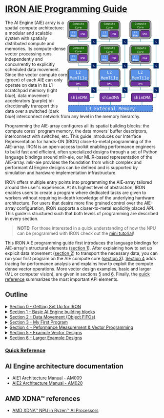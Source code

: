 <!---//===- README.md --------------------------*- Markdown -*-===//
//
// This file is licensed under the Apache License v2.0 with LLVM Exceptions.
// See https://llvm.org/LICENSE.txt for license information.
// SPDX-License-Identifier: Apache-2.0 WITH LLVM-exception
//
// Copyright (C) 2022, Advanced Micro Devices, Inc.
// 
//===----------------------------------------------------------------------===//-->

# <ins>IRON AIE Programming Guide</ins>

<img align="right" width="300" height="300" src="./assets/AIEarray.svg"> 

The AI Engine (AIE) array is a spatial compute architecture: a modular and scalable system with spatially distributed compute and memories. Its compute-dense vector processing runs independently and concurrently to explicitly scheduled data movement. Since the vector compute core (green) of each AIE can only operate on data in its L1 scratchpad memory (light blue), data movement accelerators (purple) bi-directionally transport this data over a switched (dark blue) interconnect network from any level in the memory hierarchy.

Programming the AIE-array configures all its spatial building blocks: the compute cores' program memory, the data movers' buffer descriptors, interconnect with switches, etc. This guide introduces our Interface Representation for hands-ON (IRON) close-to-metal programming of the AIE-array. IRON is an open-access toolkit enabling performance engineers to build fast and efficient, often specialized designs through a set of Python language bindings around mlir-aie, our MLIR-based representation of the AIE-array. mlir-aie provides the foundation from which complex and performant AI Engine designs can be defined and is supported by simulation and hardware implementation infrastructure.

IRON offers multiple entry points into programming the AIE-array tailored around the user's experience. At its highest level of abstraction, IRON enables users to create a program where dedicated tasks are given to workers without requiring in-depth knowledge of the underlying hardware architecture. For users that desire more fine grained control over the AIE-array configuration, IRON supports a closer-to-metal explicitly placed API. This guide is structured such that both levels of programming are described in every section.

> **NOTE:**  For those interested in a quick understanding of how the NPU can be programmed with IRON check out the [mini tutorial](./mini_tutorial/)!

This IRON AIE programming guide first introduces the language bindings for AIE-array's structural elements ([section 1](./section-1/README.md)). After explaining how to set up explicit data movement ([section 2](./section-2/README.md)) to transport the necessary data, you can run your first program on the AIE compute core ([section 3](./section-3/README.md)). [Section 4](./section-4/README.md) adds tracing for performance analysis and explains how to exploit the compute dense vector operations. More vector design examples, basic and larger (ML or computer vision), are given in sections [5](./section-5/README.md) and [6](./section-6/README.md). Finally, the [quick reference](./quick_reference.md) summarizes the most important API elements.

## Outline
<details><summary><a href="./section-0">Section 0 - Getting Set Up for IRON</a></summary>

* Introduce recommended hardware to target with IRON
* Simple instructions to set up your hardware, tools, and environment
</details>
<details><summary><a href="./section-1">Section 1 - Basic AI Engine building blocks</a></summary>

* Introduce the AI Engine building blocks for expressing an application design
* Give an example of Python bindings for MLIR source that define AIE tiles
</details>
<details><summary><a href="./section-2">Section 2 - Data Movement (Object FIFOs)</a></summary>

* Introduce the topic of objectfifos and how they abstract connections between tiles and data in the AIE array memories
* Explain key objectfifo data movement patterns
* Introduce more complex objectfifo connection patterns (broadcast, implicit copy, join, distribute)
* Demonstrate objectfifos with practical examples
* Explain runtime data movement between the host and AIE array
</details>
<details><summary><a href="./section-3">Section 3 - My First Program</a></summary>

* Introduce an example of the first simple program (Vector Scalar Multiplication)
* Illustrate how to run designs on Ryzen™ AI-enabled hardware
</details>
<details><summary><a href="./section-4">Section 4 - Peformance Measurement & Vector Programming</a></summary>

* Introduce performance measurement (timers, trace)
* Discuss topic of vector programming at the kernel level
</details>
<details><summary><a href="./section-5">Section 5 - Example Vector Designs</a></summary>

* Introduce additional vector design examples with exercises to measure their performance:
    * Passthrough
    * Vector $e^x$
    * Vector Scalar Addition
    * GEMM
    * CONV2D
    * ...
</details>
<details><summary><a href="./section-6">Section 6 - Larger Example Designs</a></summary>

* Introduce larger design examples with performance measured over multiple cores
    * Edge Detect
    * Resnet
    * ...
</details>

### [Quick Reference](./quick_reference.md)

## AI Engine architecture documentation
* [AIE1 Architecture Manual - AM009](https://docs.amd.com/r/en-US/am009-versal-ai-engine/Overview)
* [AIE2 Architecture Manual - AM020](https://docs.amd.com/r/en-US/am020-versal-aie-ml/Overview)

## AMD XDNA™ references
* [AMD XDNA™ NPU in Ryzen™ AI Processors](https://ieeexplore.ieee.org/document/10592049)


